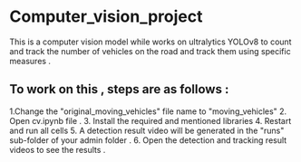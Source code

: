 # Computer_vision_project

This is a computer vision model while works on ultralytics YOLOv8 to count and track the number of vehicles on the road and track them using specific measures .

## To work on this , steps are as follows :
1.Change the "original_moving_vehicles" file name to "moving_vehicles"
2. Open cv.ipynb file .
3. Install the required and mentioned libraries
4. Restart and run all cells
5. A detection result video will be generated in the "runs" sub-folder of your admin folder .
6. Open the detection and tracking result videos to see the results .
